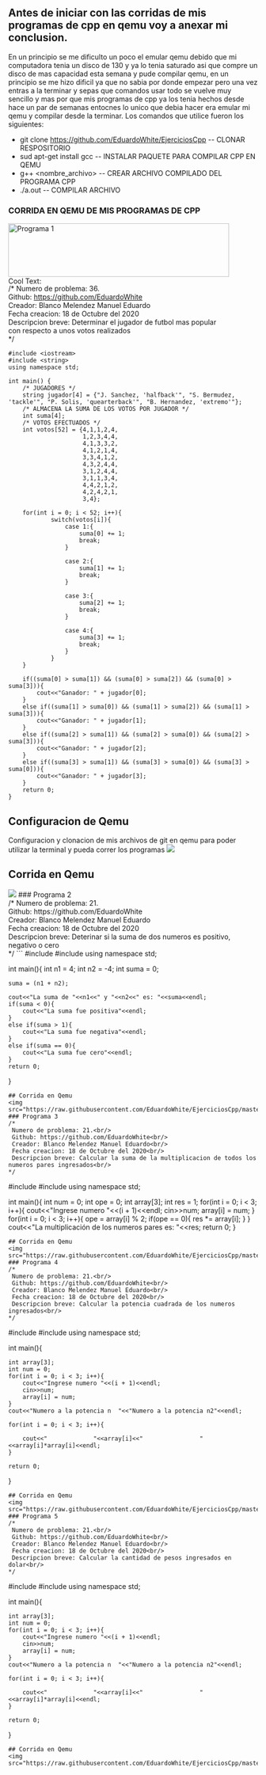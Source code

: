 ## Antes de iniciar con las corridas de mis programas de cpp en qemu voy a anexar mi conclusion.
En un principio se me dificulto un poco el emular qemu debido que mi computadora tenia un disco de 130 y ya lo tenia saturado asi que compre un disco de mas capacidad esta semana y pude compilar qemu, en un principio se me hizo dificil ya que no sabia por donde empezar pero una vez entras a la terminar y sepas que comandos usar todo se vuelve muy sencillo y mas por que mis programas de cpp ya los tenia hechos desde hace un par de semanas entocnes lo unico que debia hacer era emular mi qemu y compilar desde la terminar.
Los comandos que utilice fueron los siguientes:
* git clone https://github.com/EduardoWhite/EjerciciosCpp -- CLONAR RESPOSITORIO
* sud apt-get install gcc -- INSTALAR PAQUETE PARA COMPILAR CPP EN QEMU
* g++ <nombre_archivo> -- CREAR ARCHIVO COMPILADO DEL PROGRAMA CPP
* ./a.out -- COMPILAR ARCHIVO

### CORRIDA EN QEMU DE MIS PROGRAMAS DE CPP

<a href="https://cooltext.com"><img src="https://images.cooltext.com/5478970.png" width="446" height="108" alt="Programa 1" /></a>
<br /><a href="http://cooltext.com" target="_top"><img src="https://cooltext.com/images/ct_pixel.gif" width="80" height="15" alt="Cool Text: Logo and Graphics Generator" border="0" /></a><br/>
/*
 Numero de problema: 36.<br/>
 Github: https://github.com/EduardoWhite<br/>
 Creador: Blanco Melendez Manuel Eduardo<br/>
 Fecha creacion: 18 de Octubre del 2020<br/>
 Descripcion breve: Determinar el jugador de futbol mas popular<br/>
 con respecto a unos votos realizados<br/>
 */
```
#include <iostream>
#include <string>
using namespace std;

int main() {
    /* JUGADORES */
    string jugador[4] = {"J. Sanchez, 'halfback'", "S. Bermudez, 'tackle'", "P. Solis, 'quearterback'", "B. Hernandez, 'extremo'"};
    /* ALMACENA LA SUMA DE LOS VOTOS POR JUGADOR */
    int suma[4];
    /* VOTOS EFECTUADOS */
    int votos[52] = {4,1,1,2,4,
					 1,2,3,4,4,
					 4,1,3,3,2,
					 4,1,2,1,4,
					 3,3,4,1,2,
					 4,3,2,4,4,
					 3,1,2,4,4,
					 3,1,1,3,4,
					 4,4,2,1,2,
					 4,2,4,2,1,
					 3,4};
					 
    for(int i = 0; i < 52; i++){
    		switch(votos[i]){
    			case 1:{
    				suma[0] += 1;
					break;
				}
				
				case 2:{
    				suma[1] += 1;
					break;
				}
				
				case 3:{
    				suma[2] += 1;
					break;
				}
				
				case 4:{
    				suma[3] += 1;
					break;
				}					
			}
	}
	
	if((suma[0] > suma[1]) && (suma[0] > suma[2]) && (suma[0] > suma[3])){
		cout<<"Ganador: " + jugador[0];
	}
	else if((suma[1] > suma[0]) && (suma[1] > suma[2]) && (suma[1] > suma[3])){
		cout<<"Ganador: " + jugador[1];
	}
	else if((suma[2] > suma[1]) && (suma[2] > suma[0]) && (suma[2] > suma[3])){
		cout<<"Ganador: " + jugador[2];
	}
	else if((suma[3] > suma[1]) && (suma[3] > suma[0]) && (suma[3] > suma[0])){
		cout<<"Ganador: " + jugador[3];
	}
    return 0;
}
```

## Configuracion de Qemu
Configuracion y clonacion de mis archivos de git en qemu para poder utilizar la terminal y pueda correr los programas
<img src="https://raw.githubusercontent.com/EduardoWhite/EjerciciosCpp/master/c1.PNG"/>
## Corrida en Qemu
<img src="https://raw.githubusercontent.com/EduardoWhite/EjerciciosCpp/master/c2.PNG"/>
### Programa 2<br/>
/*
 Numero de problema: 21.<br/>
 Github: https://github.com/EduardoWhite<br/>
 Creador: Blanco Melendez Manuel Eduardo<br/>
 Fecha creacion: 18 de Octubre del 2020<br/>
 Descripcion breve: Deterinar si la suma de dos numeros es positivo, negativo o cero<br/>
*/
```
#include <iostream>
#include <string>
using namespace std;

int main(){
	int n1 = 4;
	int n2 = -4;
	int suma = 0;
	
	suma = (n1 + n2);
	
	cout<<"La suma de "<<n1<<" y "<<n2<<" es: "<<suma<<endl;
	if(suma < 0){
		cout<<"La suma fue positiva"<<endl;
	}
 	else if(suma > 1){
 		cout<<"La suma fue negativa"<<endl;
	}
	else if(suma == 0){
		cout<<"La suma fue cero"<<endl;
	}	
	return 0;
}
```
## Corrida en Qemu
<img src="https://raw.githubusercontent.com/EduardoWhite/EjerciciosCpp/master/c3.PNG"/>
### Programa 3
/*
 Numero de problema: 21.<br/>
 Github: https://github.com/EduardoWhite<br/>
 Creador: Blanco Melendez Manuel Eduardo<br/>
 Fecha creacion: 18 de Octubre del 2020<br/>
 Descripcion breve: Calcular la suma de la multiplicacion de todos los numeros pares ingresados<br/>
*/
```
#include <iostream>
#include <string>
using namespace std;

int main(){
	int num = 0;
	int ope = 0;
	int array[3];
	int res = 1;
	for(int i = 0; i < 3; i++){
		cout<<"Ingrese numero "<<(i + 1)<<endl;
		cin>>num;
		array[i] = num;
	}
	for(int i = 0; i < 3; i++){
		ope = array[i] % 2;
		if(ope == 0){
			res *= array[i];
		}
	}
	cout<<"La multiplicación de los numeros pares es: "<<res;
	return 0;
}
```
## Corrida en Qemu
<img src="https://raw.githubusercontent.com/EduardoWhite/EjerciciosCpp/master/c4.PNG"/>
### Programa 4
/*
 Numero de problema: 21.<br/>
 Github: https://github.com/EduardoWhite<br/>
 Creador: Blanco Melendez Manuel Eduardo<br/>
 Fecha creacion: 18 de Octubre del 2020<br/>
 Descripcion breve: Calcular la potencia cuadrada de los numeros ingresados<br/>
*/
```
#include <iostream>
#include <string>
using namespace std;

int main(){
	
	int array[3];
	int num = 0;
	for(int i = 0; i < 3; i++){
		cout<<"Ingrese numero "<<(i + 1)<<endl;
		cin>>num;
		array[i] = num;
	}
	cout<<"Numero a la potencia n  "<<"Numero a la potencia n2"<<endl;
	
	for(int i = 0; i < 3; i++){
		
		cout<<"             "<<array[i]<<"                "<<array[i]*array[i]<<endl;
	}
	
	return 0;
}
```
## Corrida en Qemu
<img src="https://raw.githubusercontent.com/EduardoWhite/EjerciciosCpp/master/c5.PNG"/>
### Programa 5
/*
 Numero de problema: 21.<br/>
 Github: https://github.com/EduardoWhite<br/>
 Creador: Blanco Melendez Manuel Eduardo<br/>
 Fecha creacion: 18 de Octubre del 2020<br/>
 Descripcion breve: Calcular la cantidad de pesos ingresados en dolar<br/>
*/
```
#include <iostream>
#include <string>
using namespace std;

int main(){
	
	int array[3];
	int num = 0;
	for(int i = 0; i < 3; i++){
		cout<<"Ingrese numero "<<(i + 1)<<endl;
		cin>>num;
		array[i] = num;
	}
	cout<<"Numero a la potencia n  "<<"Numero a la potencia n2"<<endl;
	
	for(int i = 0; i < 3; i++){
		
		cout<<"             "<<array[i]<<"                "<<array[i]*array[i]<<endl;
	}
	
	return 0;
}
```
## Corrida en Qemu
<img src="https://raw.githubusercontent.com/EduardoWhite/EjerciciosCpp/master/c6.PNG"/>
